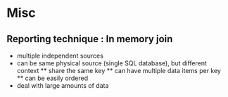 # Misc

## Reporting technique : In memory join

* multiple independent sources
* can be same physical source (single SQL database), but different context
** share the same key
** can have multiple data items per key
** can be easily ordered 
* deal with large amounts of data
